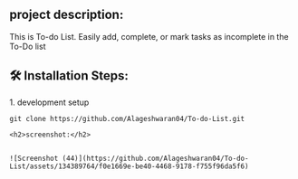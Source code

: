 <h2>project description:</h2>
           This is To-do List. Easily add, complete, or mark tasks as incomplete in the To-Do list

<h2>🛠️ Installation Steps:</h2>

<p>1. development setup</p>

```
git clone https://github.com/Alageshwaran04/To-do-List.git

<h2>screenshot:</h2>


![Screenshot (44)](https://github.com/Alageshwaran04/To-do-List/assets/134389764/f0e1669e-be40-4468-9178-f755f96da5f6)
